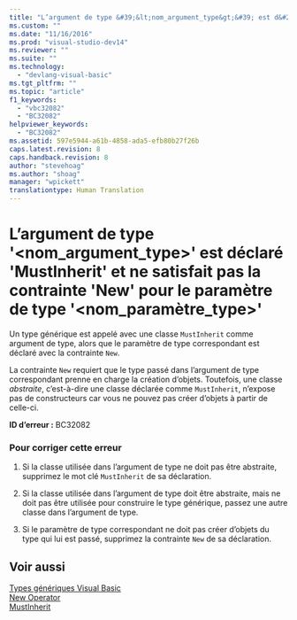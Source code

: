 ```yaml
---
title: "L’argument de type &#39;&lt;nom_argument_type&gt;&#39; est d&#233;clar&#233; &#39;MustInherit&#39; et ne satisfait pas la contrainte &#39;New&#39; pour le param&#232;tre de type &#39;&lt;nom_param&#232;tre_type&gt;&#39; | Microsoft Docs"
ms.custom: ""
ms.date: "11/16/2016"
ms.prod: "visual-studio-dev14"
ms.reviewer: ""
ms.suite: ""
ms.technology: 
  - "devlang-visual-basic"
ms.tgt_pltfrm: ""
ms.topic: "article"
f1_keywords: 
  - "vbc32082"
  - "BC32082"
helpviewer_keywords: 
  - "BC32082"
ms.assetid: 597e5944-a61b-4858-ada5-efb80b27f26b
caps.latest.revision: 8
caps.handback.revision: 8
author: "stevehoag"
ms.author: "shoag"
manager: "wpickett"
translationtype: Human Translation
---
```

# L’argument de type &#39;&lt;nom_argument_type&gt;&#39; est d&#233;clar&#233; &#39;MustInherit&#39; et ne satisfait pas la contrainte &#39;New&#39; pour le param&#232;tre de type &#39;&lt;nom_param&#232;tre_type&gt;&#39;
Un type générique est appelé avec une classe `MustInherit` comme argument de type, alors que le paramètre de type correspondant est déclaré avec la contrainte `New`.  
  
 La contrainte `New` requiert que le type passé dans l’argument de type correspondant prenne en charge la création d’objets. Toutefois, une classe *abstraite*, c’est\-à\-dire une classe déclarée comme `MustInherit`, n’expose pas de constructeurs car vous ne pouvez pas créer d’objets à partir de celle\-ci.  
  
 **ID d’erreur :** BC32082  
  
### Pour corriger cette erreur  
  
1.  Si la classe utilisée dans l’argument de type ne doit pas être abstraite, supprimez le mot clé `MustInherit` de sa déclaration.  
  
2.  Si la classe utilisée dans l’argument de type doit être abstraite, mais ne doit pas être utilisée pour construire le type générique, passez une autre classe dans l’argument de type.  
  
3.  Si le paramètre de type correspondant ne doit pas créer d’objets du type qui lui est passé, supprimez la contrainte `New` de sa déclaration.  
  
## Voir aussi  
 [Types génériques Visual Basic](../../visual-basic/programming-guide/language-features/data-types/generic-types.md)   
 [New Operator](../../visual-basic/language-reference/operators/new-operator.md)   
 [MustInherit](../../visual-basic/language-reference/modifiers/mustinherit.md)